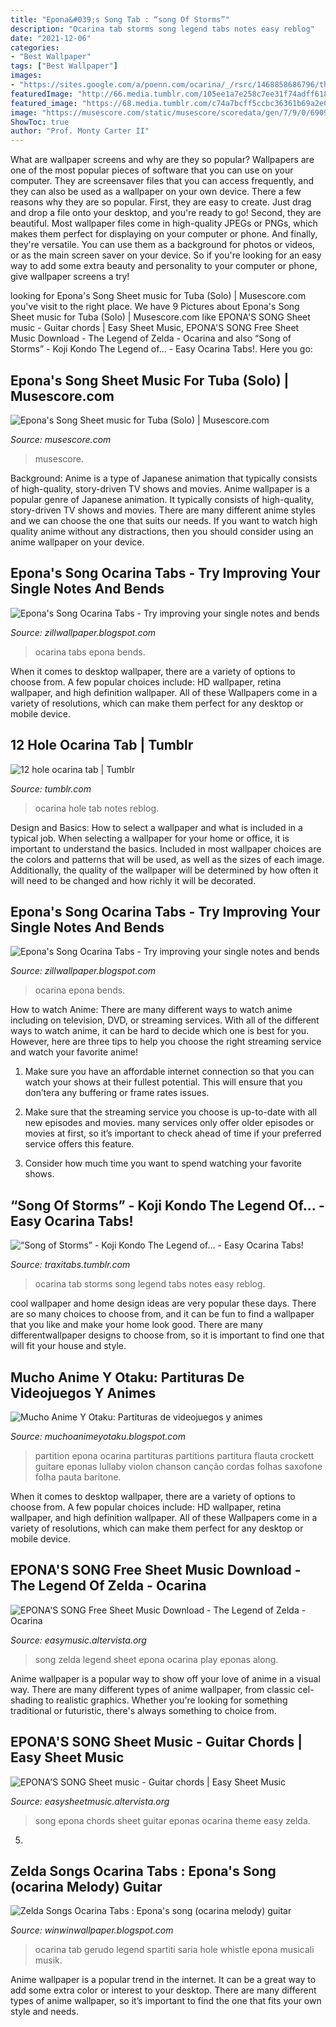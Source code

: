```yaml
---
title: "Epona&#039;s Song Tab : “song Of Storms”"
description: "Ocarina tab storms song legend tabs notes easy reblog"
date: "2021-12-06"
categories:
- "Best Wallpaper"
tags: ["Best Wallpaper"]
images:
- "https://sites.google.com/a/poenn.com/ocarina/_/rsrc/1468858686796/the-legend-of-zelda/ocarina-of-time/Windmill Song.png?height=212&amp;width=400"
featuredImage: "http://66.media.tumblr.com/105ee1a7e258c7ee31f74adff618706f/tumblr_nf8582khRZ1u3k20fo1_1280.png"
featured_image: "https://68.media.tumblr.com/c74a7bcff5ccbc36361b69a2e0642066/tumblr_nj2bfeQmf51u3k20fo1_500.png"
image: "https://musescore.com/static/musescore/scoredata/gen/7/9/0/69097/3f7cb1936aeb64f1953c567e73f1dbf83f1e9c4b/score_0.png@850x1100?no-cache=1531731393&amp;bgclr=ffffff"
ShowToc: true
author: "Prof. Monty Carter II"
---
```



What are wallpaper screens and why are they so popular?
Wallpapers are one of the most popular pieces of software that you can use on your computer. They are screensaver files that you can access frequently, and they can also be used as a wallpaper on your own device. There a few reasons why they are so popular. First, they are easy to create. Just drag and drop a file onto your desktop, and you're ready to go! Second, they are beautiful. Most wallpaper files come in high-quality JPEGs or PNGs, which makes them perfect for displaying on your computer or phone. And finally, they're versatile. You can use them as a background for photos or videos, or as the main screen saver on your device. So if you're looking for an easy way to add some extra beauty and personality to your computer or phone, give wallpaper screens a try!

	

		
looking for Epona&#039;s Song Sheet music for Tuba (Solo) | Musescore.com you've visit to the right place. We have 9 Pictures about Epona&#039;s Song Sheet music for Tuba (Solo) | Musescore.com like EPONA&#039;S SONG Sheet music - Guitar chords | Easy Sheet Music, EPONA&#039;S SONG Free Sheet Music Download - The Legend of Zelda - Ocarina and also “Song of Storms” - Koji Kondo The Legend of... - Easy Ocarina Tabs!. Here you go:
		
    
## Epona&#039;s Song Sheet Music For Tuba (Solo) | Musescore.com

<img loading=lazy src="https://musescore.com/static/musescore/scoredata/gen/7/9/0/69097/3f7cb1936aeb64f1953c567e73f1dbf83f1e9c4b/score_0.png@850x1100?no-cache=1531731393&amp;bgclr=ffffff" onerror="this.onerror=null;this.src='https://tse1.mm.bing.net/th?id=OIP.j-p2DFZNz6JOyJIsK_3nAAHaJl&amp;pid=15.1';" alt="Epona&#039;s Song Sheet music for Tuba (Solo) | Musescore.com">

_Source: musescore.com_

>musescore. 

	

Background: Anime is a type of Japanese animation that typically consists of high-quality, story-driven TV shows and movies.
Anime wallpaper is a popular genre of Japanese animation. It typically consists of high-quality, story-driven TV shows and movies. There are many different anime styles and we can choose the one that suits our needs. If you want to watch high quality anime without any distractions, then you should consider using an anime wallpaper on your device.

    
## Epona&#039;s Song Ocarina Tabs - Try Improving Your Single Notes And Bends

<img loading=lazy src="https://64.media.tumblr.com/dfc94248f91235823dc1a56f9d9207f8/tumblr_n7wuuslZyF1tuj9fto1_640.png" onerror="this.onerror=null;this.src='https://tse2.mm.bing.net/th?id=OIP.if3hKqcFDf1MZF3GkzB0rwHaII&amp;pid=15.1';" alt="Epona&#039;s Song Ocarina Tabs - Try improving your single notes and bends">

_Source: zillwallpaper.blogspot.com_

>ocarina tabs epona bends. 

	

When it comes to desktop wallpaper, there are a variety of options to choose from. A few popular choices include: HD wallpaper, retina wallpaper, and high definition wallpaper. All of these Wallpapers come in a variety of resolutions, which can make them perfect for any desktop or mobile device. 

    
## 12 Hole Ocarina Tab | Tumblr

<img loading=lazy src="https://68.media.tumblr.com/c74a7bcff5ccbc36361b69a2e0642066/tumblr_nj2bfeQmf51u3k20fo1_500.png" onerror="this.onerror=null;this.src='https://tse1.mm.bing.net/th?id=OIP.u9euWcnX8gJRAO2-rOIp9QHaF2&amp;pid=15.1';" alt="12 hole ocarina tab | Tumblr">

_Source: tumblr.com_

>ocarina hole tab notes reblog. 

	

Design and Basics: How to select a wallpaper and what is included in a typical job.
When selecting a wallpaper for your home or office, it is important to understand the basics. Included in most wallpaper choices are the colors and patterns that will be used, as well as the sizes of each image. Additionally, the quality of the wallpaper will be determined by how often it will need to be changed and how richly it will be decorated.

    
## Epona&#039;s Song Ocarina Tabs - Try Improving Your Single Notes And Bends

<img loading=lazy src="https://sites.google.com/a/poenn.com/ocarina/_/rsrc/1468858686796/the-legend-of-zelda/ocarina-of-time/Windmill Song.png?height=212&amp;width=400" onerror="this.onerror=null;this.src='https://tse4.mm.bing.net/th?id=OIP.Gz6MAIG-IrbtI_e8_v2ujAAAAA&amp;pid=15.1';" alt="Epona&#039;s Song Ocarina Tabs - Try improving your single notes and bends">

_Source: zillwallpaper.blogspot.com_

>ocarina epona bends. 

	

How to watch Anime: There are many different ways to watch anime including on television, DVD, or streaming services.
With all of the different ways to watch anime, it can be hard to decide which one is best for you. However, here are three tips to help you choose the right streaming service and watch your favorite anime!
1. Make sure you have an affordable internet connection so that you can watch your shows at their fullest potential. This will ensure that you don’tera any buffering or frame rates issues.

2. Make sure that the streaming service you choose is up-to-date with all new episodes and movies. many services only offer older episodes or movies at first, so it’s important to check ahead of time if your preferred service offers this feature.

3. Consider how much time you want to spend watching your favorite shows.

    
## “Song Of Storms” - Koji Kondo The Legend Of... - Easy Ocarina Tabs!

<img loading=lazy src="http://66.media.tumblr.com/105ee1a7e258c7ee31f74adff618706f/tumblr_nf8582khRZ1u3k20fo1_1280.png" onerror="this.onerror=null;this.src='https://tse4.mm.bing.net/th?id=OIP.yX8BXCvmp5x1LopZTrvXEAHaEw&amp;pid=15.1';" alt="“Song of Storms” - Koji Kondo The Legend of... - Easy Ocarina Tabs!">

_Source: traxitabs.tumblr.com_

>ocarina tab storms song legend tabs notes easy reblog. 

	

cool wallpaper and home design ideas are very popular these days. There are so many choices to choose from, and it can be fun to find a wallpaper that you like and make your home look good. There are many differentwallpaper designs to choose from, so it is important to find one that will fit your house and style.

    
## Mucho Anime Y Otaku: Partituras De Videojuegos Y Animes

<img loading=lazy src="https://2.bp.blogspot.com/-6eOS4OKiNIE/UA0fAG2Pu1I/AAAAAAAAAbk/xGTtVaqfjBI/s1600/eponas-song.png" onerror="this.onerror=null;this.src='https://tse1.mm.bing.net/th?id=OIP.BsO3kcdrDh4Jc7euec_2ZQHaEW&amp;pid=15.1';" alt="Mucho Anime Y Otaku: Partituras de videojuegos y animes">

_Source: muchoanimeyotaku.blogspot.com_

>partition epona ocarina partituras partitions partitura flauta crockett guitare eponas lullaby violon chanson canção cordas folhas saxofone folha pauta baritone. 

	

When it comes to desktop wallpaper, there are a variety of options to choose from. A few popular choices include: HD wallpaper, retina wallpaper, and high definition wallpaper. All of these Wallpapers come in a variety of resolutions, which can make them perfect for any desktop or mobile device. 

    
## EPONA&#039;S SONG Free Sheet Music Download - The Legend Of Zelda - Ocarina

<img loading=lazy src="http://easymusic.altervista.org/wp-content/uploads/2019/04/DD_02-2.gif" onerror="this.onerror=null;this.src='https://tse4.mm.bing.net/th?id=OIP.GNYXFfIJXTH2zqFEzIyFzQHaEK&amp;pid=15.1';" alt="EPONA&#039;S SONG Free Sheet Music Download - The Legend of Zelda - Ocarina">

_Source: easymusic.altervista.org_

>song zelda legend sheet epona ocarina play eponas along. 

	

Anime wallpaper is a popular way to show off your love of anime in a visual way. There are many different types of anime wallpaper, from classic cel-shading to realistic graphics. Whether you're looking for something traditional or futuristic, there's always something to choice from.

    
## EPONA&#039;S SONG Sheet Music - Guitar Chords | Easy Sheet Music

<img loading=lazy src="http://easysheetmusic.altervista.org/wp-content/uploads/2018/06/EPONAS-SONG-02.gif" onerror="this.onerror=null;this.src='https://tse4.mm.bing.net/th?id=OIP.5RT6ZVxfGAndgwj8QJChtAHaFL&amp;pid=15.1';" alt="EPONA&#039;S SONG Sheet music - Guitar chords | Easy Sheet Music">

_Source: easysheetmusic.altervista.org_

>song epona chords sheet guitar eponas ocarina theme easy zelda. 

	

5.

    
## Zelda Songs Ocarina Tabs : Epona&#039;s Song (ocarina Melody) Guitar

<img loading=lazy src="https://ocarinatab.com/wp-content/uploads/2013/01/GerudoValleyPart2.jpg" onerror="this.onerror=null;this.src='https://tse1.mm.bing.net/th?id=OIP.rbVzzxkyhSOsOOBvawo5VQAAAA&amp;pid=15.1';" alt="Zelda Songs Ocarina Tabs : Epona&#039;s song (ocarina melody) guitar">

_Source: winwinwallpaper.blogspot.com_

>ocarina tab gerudo legend spartiti saria hole whistle epona musicali musik. 

	

Anime wallpaper is a popular trend in the internet. It can be a great way to add some extra color or interest to your desktop. There are many different types of anime wallpaper, so it’s important to find the one that fits your own style and needs.

